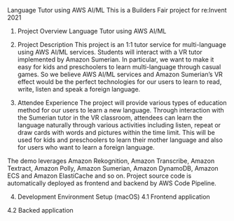 Language Tutor using AWS AI/ML
This is a Builders Fair project for re:Invent 2021

1. Project Overview
Language Tutor using AWS AI/ML

2. Project Description
This project is an 1:1 tutor service for multi-language using AWS AI/ML services. Students will interact with a VR tutor implemented by Amazon Sumerian. In particular, we want to make it easy for kids and preschoolers to learn multi-language through casual games. So we believe AWS AI/ML services and Amazon Sumerian’s VR effect would be the perfect technologies for our users to learn to read, write, listen and speak a foreign language.

3. Attendee Experience 
The project will provide various types of education method for our users to learn a new language. Through interaction with the Sumerian tutor in the VR classroom, attendees can learn the language naturally through various activities including listen, repeat or draw cards with words and pictures within the time limit. This will be used for kids and preschoolers to learn their mother language and also for users who want to learn a foreign language.

The demo leverages Amazon Rekognition, Amazon Transcribe, Amazon Textract, Amazon Polly, Amazon Sumerian, Amazon DynamoDB, Amazon ECS and Amazon ElastiCache and so on. Project source code is automatically deployed as frontend and backend by AWS Code Pipeline.


4. Development Environment Setup (macOS)
4.1 Frontend application

4.2 Backed application
